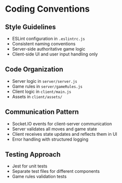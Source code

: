 # Coding Conventions

## Style Guidelines
- ESLint configuration in `.eslintrc.js`
- Consistent naming conventions
- Server-side authoritative game logic
- Client-side UI and user input handling only

## Code Organization
- Server logic in `server/server.js`
- Game rules in `server/gameRules.js`
- Client logic in `client/main.js`
- Assets in `client/assets/`

## Communication Pattern
- Socket.IO events for client-server communication
- Server validates all moves and game state
- Client receives state updates and reflects them in UI
- Error handling with structured logging

## Testing Approach
- Jest for unit tests
- Separate test files for different components
- Game rules validation tests